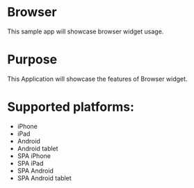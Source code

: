Browser
========

This sample app will showcase browser widget usage.


# Purpose
This Application will showcase the features of Browser widget.

# Supported platforms:
* iPhone
* iPad
* Android
* Android tablet
* SPA iPhone
* SPA iPad
* SPA Android
* SPA Android tablet

